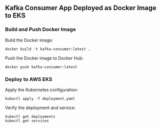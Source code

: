 ## Kafka Consumer App Deployed as Docker Image to EKS

### Build and Push Docker Image

Build the Docker image:

```jsunicoderegexp
docker build -t kafka-consumer:latest .
```

Push the Docker image to Docker Hub:
```jsunicoderegexp
docker push kafka-consumer:latest
```

### Deploy to AWS EKS

Apply the Kubernetes configuration:
```jsunicoderegexp
kubectl apply -f deployment.yaml
```

Verify the deployment and service:
```jsunicoderegexp
kubectl get deployments
kubectl get services
```